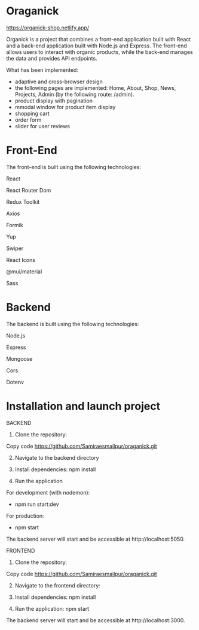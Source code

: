 # Oraganick

https://organick-shop.netlify.app/

Organick is a project that combines a front-end application built with React and a back-end application built with Node.js and Express. The front-end allows users to interact with organic products, while the back-end manages the data and provides API endpoints.

What has been implemented:

- adaptive and cross-browser design
- the following pages are implemented: Home, About, Shop, News, Projects, Admin (by the following route: /admin).
- product display with pagination
- mmodal window for product item display
- shopping cart
- order form
- slider for user reviews

# Front-End

The front-end is built using the following technologies:

React

React Router Dom

Redux Toolkit

Axios

Formik

Yup

Swiper

React Icons

@mui/material

Sass

# Backend

The backend is built using the following technologies:

Node.js

Express

Mongoose

Cors

Dotenv

# Installation and launch project

BACKEND

1. Clone the repository:

Copy code
https://github.com/Samiraesmailpur/oraganick.git

2. Navigate to the backend directory

3. Install dependencies: npm install

4. Run the application

For development (with nodemon):

- npm run start:dev

For production:

- npm start

The backend server will start and be accessible at http://localhost:5050.

FRONTEND

1. Clone the repository:

Copy code
https://github.com/Samiraesmailpur/oraganick.git

2. Navigate to the frontend directory:

3. Install dependencies: npm install

4. Run the application: npm start

The backend server will start and be accessible at http://localhost:3000.
